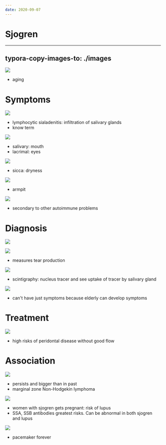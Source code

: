 ```yaml
---
date: 2020-09-07
---
```


# Sjogren
---

## typora-copy-images-to: ./images

<!-- sjogren demographics -->

![](https://photos.thisispiggy.com/file/wikiFiles/CC5DF063-042B-47C7-BF7D-CE583B88446E.jpg)

- aging

# Symptoms

<!-- sjogren pathogenesis, histology, symptoms -->

![](https://photos.thisispiggy.com/file/wikiFiles/9651AB70-D608-4B3B-AA21-3B257744E108.jpg)

- lymphocytic sialadenitis: infiltration of salivary glands
- know term

![](https://photos.thisispiggy.com/file/wikiFiles/99FE57A1-551D-4662-BB38-5D0BB5436FC7.jpg)

- salivary: mouth
- lacrimal: eyes

![](https://photos.thisispiggy.com/file/wikiFiles/88F4FC62-7A4E-4A38-9DE3-000E64466C3E.jpg)

- sicca: dryness

![](https://photos.thisispiggy.com/file/wikiFiles/72615F4E-E278-4F16-A3B6-24DCDB2835E0.jpg)

- armpit

<!-- sjogren primary vs secondary. Asso -->

![](https://photos.thisispiggy.com/file/wikiFiles/F24CD02D-68DA-4897-BAAC-F8A2E856E2B1.jpg)

- secondary to other autoimmune problems

# Diagnosis

<!-- sjogren antibodies -->

![](https://photos.thisispiggy.com/file/wikiFiles/46A733C1-D3C4-411B-BF3B-A15F5B439561.jpg)

<!-- sjogren diagnosis tests -->

![](https://photos.thisispiggy.com/file/wikiFiles/9C15399A-60A4-4180-8560-E4406D96DE8D.jpg)

- measures tear production

![](https://photos.thisispiggy.com/file/wikiFiles/069AAC84-E744-4F4A-B758-5D047666FD5D.jpg)

- scintigraphy: nucleus tracer and see uptake of tracer by salivary gland

![](https://photos.thisispiggy.com/file/wikiFiles/C14CD31A-5AD7-4EB5-84EF-15D16CE540D3.jpg)

- can't have just symptoms because elderly can develop symptoms

# Treatment

<!-- sjogren treatment -->

![](https://photos.thisispiggy.com/file/wikiFiles/D928AE9B-C50B-4E14-8C16-05295917EFC9.jpg)

- high risks of peridontal disease without good flow

# Association

<!-- sjogren association -->

![](https://photos.thisispiggy.com/file/wikiFiles/2E9B0BCE-EFC3-465F-AFBA-758F1CEA9CB7.jpg)

- persists and bigger than in past
- marginal zone Non-Hodgekin lymphoma

![](https://photos.thisispiggy.com/file/wikiFiles/D8E51F54-DEF9-4FF5-8E90-DC6519BC1EEB.jpg)

- women with sjogren gets pregnant: risk of lupus
- SSA, SSB antibodies greatest risks. Can be abnormal in both sjogren and lupus

![](https://photos.thisispiggy.com/file/wikiFiles/8FF6F60D-D2B1-4F6C-BAB9-B18C085369B3.jpg)

- pacemaker forever

